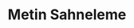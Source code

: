 ---
title: Metin Sahneleme
keywords: 
last_updated: 
tags: []
permalink: /in_practice/2d_game/render_text.html
sidebar: main_sidebar
---